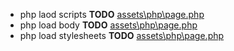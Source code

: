 - php laod scripts __TODO__ [assets\php\page.php](assets\php\page.php)
- php load body __TODO__ [assets\php\page.php](assets\php\page.php)
- php load stylesheets __TODO__ [assets\php\page.php](assets\php\page.php)
